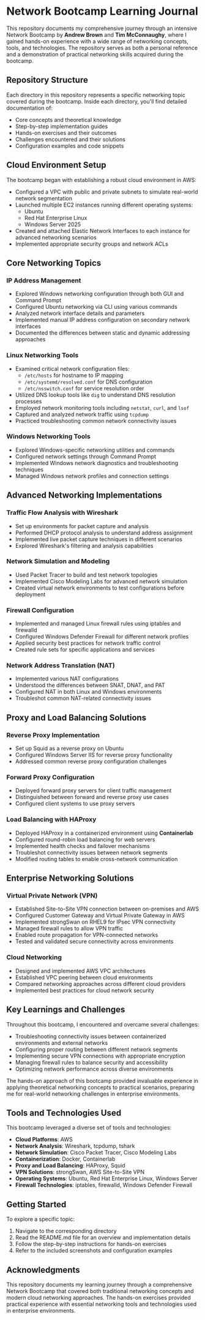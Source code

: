 # Network Bootcamp Learning Journal

This repository documents my comprehensive journey through an intensive Network Bootcamp by **Andrew Brown** and **Tim McConnaughy**, where I gained hands-on experience with a wide range of networking concepts, tools, and technologies. The repository serves as both a personal reference and a demonstration of practical networking skills acquired during the bootcamp.

## Repository Structure

Each directory in this repository represents a specific networking topic covered during the bootcamp. Inside each directory, you'll find detailed documentation of:

- Core concepts and theoretical knowledge
- Step-by-step implementation guides
- Hands-on exercises and their outcomes
- Challenges encountered and their solutions
- Configuration examples and code snippets

## Cloud Environment Setup

The bootcamp began with establishing a robust cloud environment in AWS:

- Configured a VPC with public and private subnets to simulate real-world network segmentation
- Launched multiple EC2 instances running different operating systems:
  - Ubuntu
  - Red Hat Enterprise Linux
  - Windows Server 2025
- Created and attached Elastic Network Interfaces to each instance for advanced networking scenarios
- Implemented appropriate security groups and network ACLs

## Core Networking Topics

### IP Address Management
- Explored Windows networking configuration through both GUI and Command Prompt
- Configured Ubuntu networking via CLI using various commands
- Analyzed network interface details and parameters
- Implemented manual IP address configuration on secondary network interfaces
- Documented the differences between static and dynamic addressing approaches

### Linux Networking Tools
- Examined critical network configuration files:
  - `/etc/hosts` for hostname to IP mapping
  - `/etc/systemd/resolved.conf` for DNS configuration
  - `/etc/nsswitch.conf` for service resolution order
- Utilized DNS lookup tools like `dig` to understand DNS resolution processes
- Employed network monitoring tools including `netstat`, `curl`, and `lsof`
- Captured and analyzed network traffic using `tcpdump`
- Practiced troubleshooting common network connectivity issues

### Windows Networking Tools
- Explored Windows-specific networking utilities and commands
- Configured network settings through Command Prompt
- Implemented Windows network diagnostics and troubleshooting techniques
- Managed Windows network profiles and connection settings

## Advanced Networking Implementations

### Traffic Flow Analysis with Wireshark
- Set up environments for packet capture and analysis
- Performed DHCP protocol analysis to understand address assignment
- Implemented live packet capture techniques in different scenarios
- Explored Wireshark's filtering and analysis capabilities

### Network Simulation and Modeling
- Used Packet Tracer to build and test network topologies
- Implemented Cisco Modeling Labs for advanced network simulation
- Created virtual network environments to test configurations before deployment

### Firewall Configuration
- Implemented and managed Linux firewall rules using iptables and firewalld
- Configured Windows Defender Firewall for different network profiles
- Applied security best practices for network traffic control
- Created rule sets for specific applications and services

### Network Address Translation (NAT)
- Implemented various NAT configurations
- Understood the differences between SNAT, DNAT, and PAT
- Configured NAT in both Linux and Windows environments
- Troubleshot common NAT-related connectivity issues

## Proxy and Load Balancing Solutions

### Reverse Proxy Implementation
- Set up Squid as a reverse proxy on Ubuntu
- Configured Windows Server IIS for reverse proxy functionality
- Addressed common reverse proxy configuration challenges

### Forward Proxy Configuration
- Deployed forward proxy servers for client traffic management
- Distinguished between forward and reverse proxy use cases
- Configured client systems to use proxy servers

### Load Balancing with HAProxy
- Deployed HAProxy in a containerized environment using **Containerlab**
- Configured round-robin load balancing for web servers
- Implemented health checks and failover mechanisms
- Troubleshot connectivity issues between network segments
- Modified routing tables to enable cross-network communication

## Enterprise Networking Solutions

### Virtual Private Network (VPN)
- Established Site-to-Site VPN connection between on-premises and AWS
- Configured Customer Gateway and Virtual Private Gateway in AWS
- Implemented strongSwan on RHEL9 for IPsec VPN connectivity
- Managed firewall rules to allow VPN traffic
- Enabled route propagation for VPN-connected networks
- Tested and validated secure connectivity across environments

### Cloud Networking
- Designed and implemented AWS VPC architectures
- Established VPC peering between cloud environments
- Compared networking approaches across different cloud providers
- Implemented best practices for cloud network security

## Key Learnings and Challenges

Throughout this bootcamp, I encountered and overcame several challenges:

- Troubleshooting connectivity issues between containerized environments and external networks
- Configuring proper routing between different network segments
- Implementing secure VPN connections with appropriate encryption
- Managing firewall rules to balance security and accessibility
- Optimizing network performance across diverse environments

The hands-on approach of this bootcamp provided invaluable experience in applying theoretical networking concepts to practical scenarios, preparing me for real-world networking challenges in enterprise environments.

## Tools and Technologies Used

This bootcamp leveraged a diverse set of tools and technologies:

- **Cloud Platforms**: AWS
- **Network Analysis**: Wireshark, tcpdump, tshark
- **Network Simulation**: Cisco Packet Tracer, Cisco Modeling Labs
- **Containerization**: Docker, Containerlab
- **Proxy and Load Balancing**: HAProxy, Squid
- **VPN Solutions**: strongSwan, AWS Site-to-Site VPN
- **Operating Systems**: Ubuntu, Red Hat Enterprise Linux, Windows Server
- **Firewall Technologies**: iptables, firewalld, Windows Defender Firewall

## Getting Started

To explore a specific topic:

1. Navigate to the corresponding directory
2. Read the README.md file for an overview and implementation details
3. Follow the step-by-step instructions for hands-on exercises
4. Refer to the included screenshots and configuration examples

## Acknowledgments

This repository documents my learning journey through a comprehensive Network Bootcamp that covered both traditional networking concepts and modern cloud networking approaches. The hands-on exercises provided practical experience with essential networking tools and technologies used in enterprise environments.
